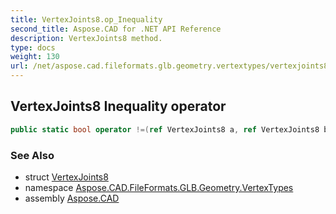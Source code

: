 ```yaml
---
title: VertexJoints8.op_Inequality
second_title: Aspose.CAD for .NET API Reference
description: VertexJoints8 method. 
type: docs
weight: 130
url: /net/aspose.cad.fileformats.glb.geometry.vertextypes/vertexjoints8/op_inequality/
---
```

## VertexJoints8 Inequality operator

```csharp
public static bool operator !=(ref VertexJoints8 a, ref VertexJoints8 b)
```

### See Also

* struct [VertexJoints8](../)
* namespace [Aspose.CAD.FileFormats.GLB.Geometry.VertexTypes](../../../aspose.cad.fileformats.glb.geometry.vertextypes/)
* assembly [Aspose.CAD](../../../)



